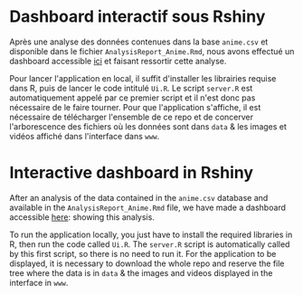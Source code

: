 # Dashboard interactif sous Rshiny

Après une analyse des données contenues dans la base `anime.csv` et disponible dans le fichier `AnalysisReport_Anime.Rmd`, nous avons effectué un dashboard accessible [ici](a "https://showiz.shinyapps.io/Animes_BRISSARD_TSO/") et faisant ressortir cette analyse.

Pour lancer l'application en local, il suffit d'installer les librairies requise dans R, puis de lancer le code intitulé `Ui.R`. Le script `server.R` est automatiquement appelé par ce premier script et il n'est donc pas nécessaire de le faire tourner. Pour que l'application s'affiche, il est nécessaire de télécharger l'ensemble de ce repo et de concerver l'arborescence des fichiers où les données sont dans `data` & les images et vidéos affiché dans l'interface dans `www`. 

# Interactive dashboard in Rshiny

After an analysis of the data contained in the `anime.csv` database and available in the `AnalysisReport_Anime.Rmd` file, we have made a dashboard accessible [here](a "https://showiz.shinyapps.io/Animes_BRISSARD_TSO/"): showing this analysis.

To run the application locally, you just have to install the required libraries in R, then run the code called `Ui.R`. The `server.R` script is automatically called by this first script, so there is no need to run it. For the application to be displayed, it is necessary to download the whole repo and reserve the file tree where the data is in `data` & the images and videos displayed in the interface in `www`. 
